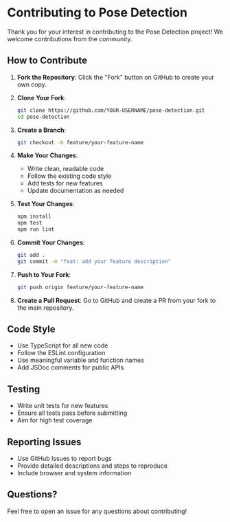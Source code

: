 # Contributing to Pose Detection

Thank you for your interest in contributing to the Pose Detection project! We welcome contributions from the community.

## How to Contribute

1. **Fork the Repository**: Click the "Fork" button on GitHub to create your own copy.

2. **Clone Your Fork**:
   ```bash
   git clone https://github.com/YOUR-USERNAME/pose-detection.git
   cd pose-detection
   ```

3. **Create a Branch**:
   ```bash
   git checkout -b feature/your-feature-name
   ```

4. **Make Your Changes**:
   - Write clean, readable code
   - Follow the existing code style
   - Add tests for new features
   - Update documentation as needed

5. **Test Your Changes**:
   ```bash
   npm install
   npm test
   npm run lint
   ```

6. **Commit Your Changes**:
   ```bash
   git add .
   git commit -m "feat: add your feature description"
   ```

7. **Push to Your Fork**:
   ```bash
   git push origin feature/your-feature-name
   ```

8. **Create a Pull Request**: Go to GitHub and create a PR from your fork to the main repository.

## Code Style

- Use TypeScript for all new code
- Follow the ESLint configuration
- Use meaningful variable and function names
- Add JSDoc comments for public APIs

## Testing

- Write unit tests for new features
- Ensure all tests pass before submitting
- Aim for high test coverage

## Reporting Issues

- Use GitHub Issues to report bugs
- Provide detailed descriptions and steps to reproduce
- Include browser and system information

## Questions?

Feel free to open an issue for any questions about contributing!